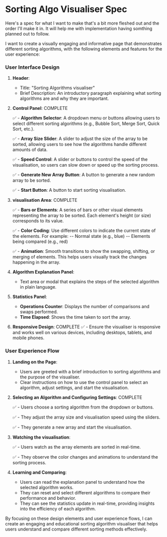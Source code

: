 # Sorting Algo Visualiser Spec

Here's a spec for what I want to make that's a bit more fleshed out and the order I'll make it in. It will help me with implementation having somthing planned out to follow.

I want to create a visually engaging and informative page that demonstrates different sorting algorithms, with the following elements and features for the user experience:

### User Interface Design

1. **Header**:

   - Title: "Sorting Algorithms visualiser"
   - Brief Description: An introductory paragraph explaining what sorting algorithms are and why they are important.

2. **Control Panel**: COMPLETE

   ✅ - **Algorithm Selector**: A dropdown menu or buttons allowing users to select different sorting algorithms (e.g., Bubble Sort, Merge Sort, Quick Sort, etc.).

   ✅ - **Array Size Slider**: A slider to adjust the size of the array to be sorted, allowing users to see how the algorithms handle different amounts of data.

   ✅ - **Speed Control**: A slider or buttons to control the speed of the visualisation, so users can slow down or speed up the sorting process.

   ✅ - **Generate New Array Button**: A button to generate a new random array to be sorted.

   ✅ - **Start Button**: A button to start sorting visualisation.

3. **visualisation Area**: COMPLETE

   ✅ - **Bars or Elements**: A series of bars or other visual elements representing the array to be sorted. Each element's height (or size) corresponds to its value.

   ✅ - **Color Coding**: Use different colors to indicate the current state of the elements. For example:
   -- Normal state (e.g., blue)
   -- Elements being compared (e.g., red)

   ✅ - **Animation**: Smooth transitions to show the swapping, shifting, or merging of elements. This helps users visually track the changes happening in the array.

4. **Algorithm Explanation Panel**:

   - Text area or modal that explains the steps of the selected algorithm in plain language.

5. **Statistics Panel**:

   - **Operations Counter**: Displays the number of comparisons and swaps performed.
   - **Time Elapsed**: Shows the time taken to sort the array.

6. **Responsive Design**: COMPLETE
   ✅ - Ensure the visualiser is responsive and works well on various devices, including desktops, tablets, and mobile phones.

### User Experience Flow

1. **Landing on the Page**:

   - Users are greeted with a brief introduction to sorting algorithms and the purpose of the visualiser.
   - Clear instructions on how to use the control panel to select an algorithm, adjust settings, and start the visualisation.

2. **Selecting an Algorithm and Configuring Settings**: COMPLETE

   ✅ - Users choose a sorting algorithm from the dropdown or buttons.

   ✅ - They adjust the array size and visualisation speed using the sliders.

   ✅ - They generate a new array and start the visualisation.

3. **Watching the visualisation**:

   ✅ - Users watch as the array elements are sorted in real-time.

   ✅ - They observe the color changes and animations to understand the sorting process.

4. **Learning and Comparing**:
   - Users can read the explanation panel to understand how the selected algorithm works.
   - They can reset and select different algorithms to compare their performance and behavior.
   - They can see the statistics update in real-time, providing insights into the efficiency of each algorithm.

By focusing on these design elements and user experience flows, I can create an engaging and educational sorting algorithm visualiser that helps users understand and compare different sorting methods effectively.
